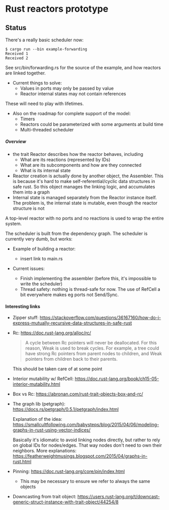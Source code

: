 # Rust reactors prototype

## Status

There's a really basic scheduler now:

```shell
$ cargo run --bin example-forwarding
Received 1
Received 2
```
See src/bin/forwarding.rs for the source of the example, and
how reactors are linked together.

* Current things to solve:
  * Values in ports may only be passed by value
  * Reactor internal states may not contain references

These will need to play with lifetimes.

* Also on the roadmap for complete support of the model:
  * Timers
  * Reactors could be parameterized with some arguments at build time
  * Multi-threaded scheduler

##### Overview

* the trait Reactor describes how the reactor behaves, including
    * What are its reactions (represented by IDs)
    * What are its subcomponents and how are they connected
    * What is its internal state
* Reactor creation is actually done by another object, the Assembler.
  This is because it's hard to make self-referential/cyclic data structures
  in safe rust. So this object manages the linking logic, and
  accumulates them into a graph
* Internal state is managed separately from the Reactor 
  instance itself. The problem is, the internal state is mutable,
  even though the reactor structure is not


A top-level reactor with no ports and no reactions is used
to wrap the entire system.

The scheduler is built from the dependency graph. The scheduler
is currently very dumb, but works:






* Example of building a reactor:
  * insert link to main.rs

* Current issues:
  * Finish implementing the assembler (before this, it's impossible to write the scheduler)
  * Thread safety: nothing is thread-safe for now. The use of RefCell
  a bit everywhere makes eg ports not Send/Sync.

#### Interesting links

* Zipper stuff: https://stackoverflow.com/questions/36167160/how-do-i-express-mutually-recursive-data-structures-in-safe-rust
* Rc: https://doc.rust-lang.org/alloc/rc/
  > A cycle between Rc pointers will never be deallocated. For this reason, Weak is used to break cycles. For example, a tree could have strong Rc pointers from parent nodes to children, and Weak pointers from children back to their parents.
  
  This should be taken care of at some point
  
* Interior mutability w/ RefCell: https://doc.rust-lang.org/book/ch15-05-interior-mutability.html
* Box vs Rc: https://abronan.com/rust-trait-objects-box-and-rc/

* The graph lib (petgraph): https://docs.rs/petgraph/0.5.1/petgraph/index.html
  
   Explanation of the idea: https://smallcultfollowing.com/babysteps/blog/2015/04/06/modeling-graphs-in-rust-using-vector-indices/
  
   Basically it's idiomatic to avoid linking nodes directly, but rather to rely on global IDs for nodes/edges. That way nodes don't need to own their neighbors. More explanations: https://featherweightmusings.blogspot.com/2015/04/graphs-in-rust.html

* Pinning: https://doc.rust-lang.org/core/pin/index.html
  * This may be necessary to ensure we refer to always the same objects

* Downcasting from trait object: https://users.rust-lang.org/t/downcast-generic-struct-instance-with-trait-object/44254/8
